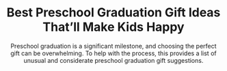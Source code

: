 ---
layout: post
title: Best Preschool Graduation Gift Ideas That’ll Make Kids Happy
subtitle: Preschool graduation is a significant milestone, and choosing the perfect gift can be overwhelming. To help with the process, this provides a list of unusual and considerate preschool graduation gift suggestions.
header-img: "img/post/2023/09/copied/LblVbzd.jpeg"
header-style: text
permalink: "/preschool-graduation-gifts/"
catalog: true
tags:
  - Recipients 
  - Men
---  